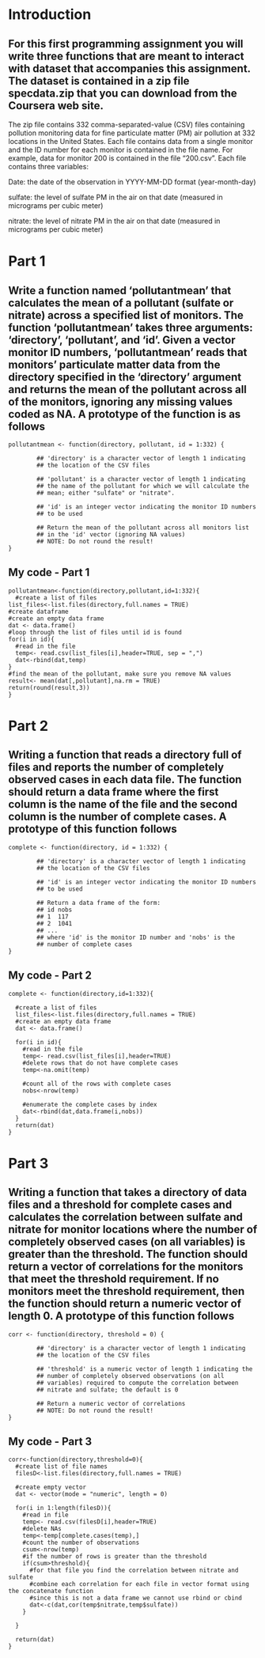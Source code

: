 # Introduction
## For this first programming assignment you will write three functions that are meant to interact with dataset that accompanies this assignment. The dataset is contained in a zip file specdata.zip that you can download from the Coursera web site.

The zip file contains 332 comma-separated-value (CSV) files containing pollution monitoring data for fine particulate matter (PM) air pollution at 332 locations in the United States. Each file contains data from a single monitor and the ID number for each monitor is contained in the file name. For example, data for monitor 200 is contained in the file “200.csv”. Each file contains three variables:

Date: the date of the observation in YYYY-MM-DD format (year-month-day)

sulfate: the level of sulfate PM in the air on that date (measured in micrograms per cubic meter)

nitrate: the level of nitrate PM in the air on that date (measured in micrograms per cubic meter)

# Part 1
## Write a function named ‘pollutantmean’ that calculates the mean of a pollutant (sulfate or nitrate) across a specified list of monitors. The function ‘pollutantmean’ takes three arguments: ‘directory’, ‘pollutant’, and ‘id’. Given a vector monitor ID numbers, ‘pollutantmean’ reads that monitors’ particulate matter data from the directory specified in the ‘directory’ argument and returns the mean of the pollutant across all of the monitors, ignoring any missing values coded as NA. A prototype of the function is as follows

```
pollutantmean <- function(directory, pollutant, id = 1:332) {

        ## 'directory' is a character vector of length 1 indicating
        ## the location of the CSV files

        ## 'pollutant' is a character vector of length 1 indicating
        ## the name of the pollutant for which we will calculate the
        ## mean; either "sulfate" or "nitrate".

        ## 'id' is an integer vector indicating the monitor ID numbers
        ## to be used

        ## Return the mean of the pollutant across all monitors list
        ## in the 'id' vector (ignoring NA values)
        ## NOTE: Do not round the result!
}
```

## My code - Part 1

```
pollutantmean<-function(directory,pollutant,id=1:332){
  #create a list of files
list_files<-list.files(directory,full.names = TRUE)
#create dataframe
#create an empty data frame
dat <- data.frame()
#loop through the list of files until id is found
for(i in id){
  #read in the file
  temp<- read.csv(list_files[i],header=TRUE, sep = ",")
  dat<-rbind(dat,temp)
}
#find the mean of the pollutant, make sure you remove NA values
result<- mean(dat[,pollutant],na.rm = TRUE)
return(round(result,3))
}
```

# Part 2
## Writing a function that reads a directory full of files and reports the number of completely observed cases in each data file. The function should return a data frame where the first column is the name of the file and the second column is the number of complete cases. A prototype of this function follows

```
complete <- function(directory, id = 1:332) {
        
        ## 'directory' is a character vector of length 1 indicating
        ## the location of the CSV files

        ## 'id' is an integer vector indicating the monitor ID numbers
        ## to be used
        
        ## Return a data frame of the form:
        ## id nobs
        ## 1  117
        ## 2  1041
        ## ...
        ## where 'id' is the monitor ID number and 'nobs' is the
        ## number of complete cases
}
```
## My code - Part 2

```
complete <- function(directory,id=1:332){
  
  #create a list of files
  list_files<-list.files(directory,full.names = TRUE)
  #create an empty data frame
  dat <- data.frame()
  
  for(i in id){
    #read in the file
    temp<- read.csv(list_files[i],header=TRUE)
    #delete rows that do not have complete cases
    temp<-na.omit(temp)
    
    #count all of the rows with complete cases
    nobs<-nrow(temp)
    
    #enumerate the complete cases by index
    dat<-rbind(dat,data.frame(i,nobs))
  }
  return(dat)
}
```

# Part 3
## Writing a function that takes a directory of data files and a threshold for complete cases and calculates the correlation between sulfate and nitrate for monitor locations where the number of completely observed cases (on all variables) is greater than the threshold. The function should return a vector of correlations for the monitors that meet the threshold requirement. If no monitors meet the threshold requirement, then the function should return a numeric vector of length 0. A prototype of this function follows

```
corr <- function(directory, threshold = 0) {
        
        ## 'directory' is a character vector of length 1 indicating
        ## the location of the CSV files

        ## 'threshold' is a numeric vector of length 1 indicating the
        ## number of completely observed observations (on all
        ## variables) required to compute the correlation between
        ## nitrate and sulfate; the default is 0

        ## Return a numeric vector of correlations
        ## NOTE: Do not round the result!
}
```

## My code - Part 3

```
corr<-function(directory,threshold=0){
  #create list of file names
  filesD<-list.files(directory,full.names = TRUE)
  
  #create empty vector
  dat <- vector(mode = "numeric", length = 0)
  
  for(i in 1:length(filesD)){
    #read in file
    temp<- read.csv(filesD[i],header=TRUE)
    #delete NAs
    temp<-temp[complete.cases(temp),]
    #count the number of observations
    csum<-nrow(temp)
    #if the number of rows is greater than the threshold
    if(csum>threshold){
      #for that file you find the correlation between nitrate and sulfate
      #combine each correlation for each file in vector format using the concatenate function 
      #since this is not a data frame we cannot use rbind or cbind
      dat<-c(dat,cor(temp$nitrate,temp$sulfate))
    }
    
  }
  
  return(dat)
}
```
